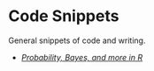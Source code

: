 Code Snippets
==========

General snippets of code and writing.

-   [*Probability, Bayes, and more in R*](probabilitybayes.md)
